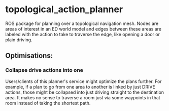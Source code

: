 # topological_action_planner
ROS package for planning over a topological navigation mesh. Nodes are areas of interest in an ED world model and edges between these areas are labeled with the action to take to traverse the edge, like opening a door or plain driving.

## Optimisations:

### Collapse drive actions into one
Users/clients of this planner's service might optimize the plans further.
For example, if a plan to go from one area to another is linked by just DRIVE actions,
    those might be collapsed into just driving straight to the destination area.
It makes no sense to traverse a room just via some waypoints in that room instead of taking the shortest path.
